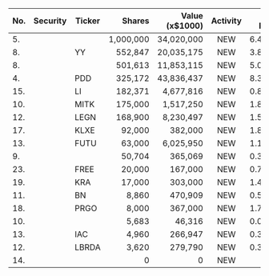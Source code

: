 No. | Security | Ticker | Shares | Value (x$1000) | Activity | % Port
|--- | --- | --- | ---:| ---:|:---:| ---:|
 5.|||1,000,000|34,020,000|NEW|6.48%|rel="bookmark"></a>
8.||YY</a>|552,847|20,035,175|NEW|3.81%|<a href=rel="bookmark"></a>
8.|||501,613|11,853,115|NEW|5.04%|rel="bookmark"></a>
4.||PDD</a>|325,172|43,836,437|NEW|8.35%|<a href=rel="bookmark"></a>
15.||LI</a>|182,371|4,677,816|NEW|0.89%|<a href=rel="bookmark"></a>
10.||MITK</a>|175,000|1,517,250|NEW|1.84%|<a href=rel="bookmark"></a>
12.||LEGN</a>|168,900|8,230,497|NEW|1.56%|<a href=rel="bookmark"></a>
17.||KLXE</a>|92,000|382,000|NEW|1.81%|<a href=rel="bookmark"></a>
13.||FUTU</a>|63,000|6,025,950|NEW|1.14%|<a href=rel="bookmark"></a>
9.|||50,704|365,069|NEW|0.33%|rel="bookmark"></a>
23.||FREE</a>|20,000|167,000|NEW|0.79%|<a href=rel="bookmark"></a>
19.||KRA</a>|17,000|303,000|NEW|1.44%|<a href=rel="bookmark"></a>
11.||BN</a>|8,860|470,909|NEW|0.57%|<a href=rel="bookmark"></a>
18.||PRGO</a>|8,000|367,000|NEW|1.74%|<a href=rel="bookmark"></a>
10.|||5,683|46,316|NEW|0.04%|rel="bookmark"></a>
13.||IAC</a>|4,960|266,947|NEW|0.32%|<a href=rel="bookmark"></a>
12.||LBRDA</a>|3,620|279,790|NEW|0.34%|<a href=rel="bookmark"></a>
14.|||0|0|NEW|0%|rel="bookmark"></a>
